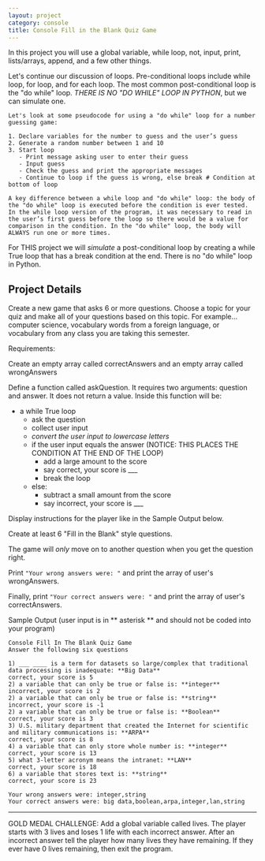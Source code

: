 ```yaml
---
layout: project
category: console
title: Console Fill in the Blank Quiz Game
---
```

In this project you will use a global variable, while loop, not, input, print, lists/arrays, append, and a few other things.

Let's continue our discussion of loops. Pre-conditional loops include while loop, for loop, and for each loop. The most common post-conditional loop is the "do while" loop. *THERE IS NO "DO WHILE" LOOP IN PYTHON*, but we can simulate one.
```
Let's look at some pseudocode for using a "do while" loop for a number guessing game:

1. Declare variables for the number to guess and the user’s guess
2. Generate a random number between 1 and 10
3. Start loop
   - Print message asking user to enter their guess
   - Input guess
   - Check the guess and print the appropriate messages
   - Continue to loop if the guess is wrong, else break # Condition at bottom of loop

A key difference between a while loop and "do while" loop: the body of the "do while" loop is executed before the condition is ever tested. In the while loop version of the program, it was necessary to read in the user’s first guess before the loop so there would be a value for comparison in the condition. In the "do while" loop, the body will ALWAYS run one or more times.
```

For THIS project we will *simulate* a post-conditional loop by creating a while True loop that has a break condition at the end. There is no "do while" loop in Python.

## Project Details

Create a new game that asks 6 or more questions. Choose a topic for your quiz and make all of your questions based on this topic. For example... computer science, vocabulary words from a foreign language, or vocabulary from any class you are taking this semester.

Requirements:

Create an empty array called correctAnswers and an empty array called wrongAnswers

Define a function called askQuestion. It requires two arguments: question and answer. It does not return a value. Inside this function will be:
- a while True loop
  - ask the question
  - collect user input
  - *convert the user input to lowercase letters*
  - if the user input equals the answer (NOTICE: THIS PLACES THE CONDITION AT THE END OF THE LOOP)
    - add a large amount to the score
    - say correct, your score is ___
    - break the loop
  - else:
    - subtract a small amount from the score
    - say incorrect, your score is ___

Display instructions for the player like in the Sample Output below.

Create at least 6 "Fill in the Blank" style questions.

The game will *only* move on to another question when you get the question right.

Print ```"Your wrong answers were: "``` and print the array of user's wrongAnswers.

Finally, print ```"Your correct answers were: "``` and print the array of user's correctAnswers.

Sample Output (user input is in ** asterisk ** and should not be coded into your program)
```
Console Fill In The Blank Quiz Game
Answer the following six questions

1) ___ ____ is a term for datasets so large/complex that traditional data processing is inadequate: **Big Data**
correct, your score is 5
2) a variable that can only be true or false is: **integer**
incorrect, your score is 2
2) a variable that can only be true or false is: **string**
incorrect, your score is -1
2) a variable that can only be true or false is: **Boolean**
correct, your score is 3
3) U.S. military department that created the Internet for scientific and military communications is: **ARPA**
correct, your score is 8
4) a variable that can only store whole number is: **integer**
correct, your score is 13
5) what 3-letter acronym means the intranet: **LAN**
correct, your score is 18
6) a variable that stores text is: **string**
correct, your score is 23

Your wrong answers were: integer,string
Your correct answers were: big data,boolean,arpa,integer,lan,string
```

-------

GOLD MEDAL CHALLENGE: Add a global variable called lives. The player starts with 3 lives and loses 1 life with each incorrect answer. After an incorrect answer tell the player how many lives they have remaining. If they ever have 0 lives remaining, then exit the program.
